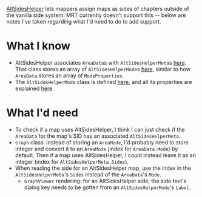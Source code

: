 [AltSidesHelper](https://gamebanana.com/mods/166210) lets mappers assign maps as sides of chapters outside of the vanilla side system. MRT currently doesn't support this -- below are notes I've taken regarding what I'd need to do to add support.

# What I know
- AltSidesHelper associates `AreaData`s with `AltSidesHelperMeta`s [here](https://github.com/l-Luna/AltSidesHelper/blob/ab3b5339e760f37c6fc614e274647e3080a2c295/AltSidesHelperModule.cs#L27). That class stores an array of `AltSidesHelperMode`s [here](https://github.com/l-Luna/AltSidesHelper/blob/ab3b5339e760f37c6fc614e274647e3080a2c295/AltSidesHelperModule.cs#L888), similar to how `AreaData` stores an array of `ModeProperties`.
- The `AltSidesHelperMode` class is defined [here](https://github.com/l-Luna/AltSidesHelper/blob/ab3b5339e760f37c6fc614e274647e3080a2c295/AltSidesHelperModule.cs#L921), and all its properties are explained [here](https://github.com/l-Luna/AltSidesHelper/wiki/Customisable-Fields).

# What I'd need
- To check if a map uses AltSidesHelper, I think I can just check if the `AreaData` for the map's SID has an associated `AltSidesHelperMeta`.
- `Graph` class: instead of storing an `AreaMode`, I'd probably need to store integer and convert it to an `AreaMode` (index for `AreaData.Mode`) by default. Then if a map uses AltSidesHelper, I could instead leave it as an integer (index for `AltSidesHelperMeta.Sides`).
- When reading the side for an AltSidesHelper map, use the index in the `AltSidesHelperMeta`'s `Sides` instead of the `AreaData`'s `Mode`.
    - `GraphViewer` rendering: for an AltSidesHelper side, the side text's dialog key needs to be gotten from an `AltSidesHelperMode`'s `Label`.